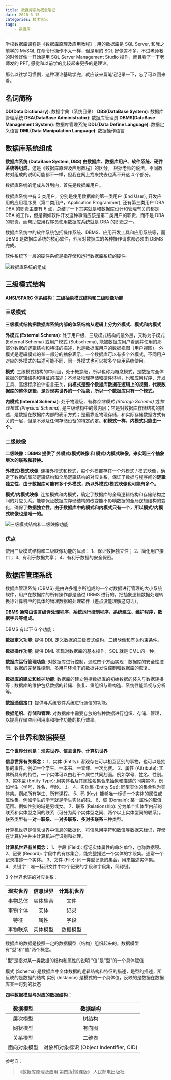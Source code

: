 ```yaml
---
title: 数据库系统概念笔记
date: 2020-3-15
categories: 技术笔记
tags:
    - 数据库
---
```


学校数据库课程是《数据库原理及应用教程》, 用的数据库是 SQL Server, 和我之前学的 MySQL 在命令行操作不太一样，但是用的 SQL 好像差不多，不过老师教的时候好像一开始是用 SQL Server Management Studio 操作，而且看了一下老师发的 PPT, 感觉和以前学的比较起来更多的是理论。

那么以往学习惯例，这种理论基础学完，就应该来篇笔记记录一下，忘了可以回来看。

<!--more-->

## 名词简称

**DD(Data Dictionary)**: 数据字典（系统目录）
**DBS(DataBase System)**: 数据库管理系统
**DBA(DataBase Administrator)**: 数据库管理员
**DBMS(DataBase Management System)**: 数据库管理系统
**DDL(Data Define Language)**: 数据定义语言
**DML(Data Manipulation Language)**: 数据操作语言

## 数据库系统组成

**数据库系统 (DataBase System, DBS) 由数据库、数据库用户、软件系统、硬件系统等组成**，这是《数据库原理及应用教程》的区分。
根据老师的说法，不同教材对组成的说明可能都不一样，但我在网上找来找去也离不开这 4 个部分。

数据库系统的组成从外到内，首先是数据库用户。

数据库系统中有 3 类用户，分别是使用数据库的第一类用户 (End User), 开发应用的应用程序员（第二类用户，Application Programmer), 还有第三类用户 DBA
DBA 的职责主要有 6 点，总结了一下其实就是和数据库设计和管理有关的都是 DBA 的工作，但是例如软件开发这种事情应该是第二类用户的职责，而不是 DBA 的职责，而帮助应用程序员使用数据库系统就是 DBA 的职责之一。

数据库系统中的软件系统包括操作系统、DBMS、应用开发工具和应用系统等，而 DBMS 是数据库系统的核心软件，外层对数据库的各种操作请求都必须由 DBMS 完成。

软件系统下一层的硬件系统是指存储和运行数据库系统的硬件。

![数据库系统的组成](/images/数据库笔记/数据库系统组成.png)

## 三级模式结构

**ANSI/SPARC 体系结构：三级抽象模式结构和二级映像功能**

### 三级模式

**三级模式结构把数据库系统内部的体系结构从逻辑上分为外模式、模式和内模式**

**外模式 (External Schema)**: 处于用户级、三级模式结构的最外层，又称为子模式 (External Schema) 或用户模式 (Subschema), 能被数据库用户看到并使用的那部分数据的逻辑结构和特征的描述，也是数据库用户的数据视图（用户视图）。外模式是逻辑模式的某一部分的抽象表示，一个数据库可以有多个外模式，不同用户对应的外模式的描述可能不同，同一外模式也可以被多个应用系统使用。

**模式**: 三级模式结构的中间层，处于概念级，所以也称为概念模式，是数据库全体数据的逻辑结构和特征的描述；不涉及物理存储和硬件环境，也和应用程序、开发工具、高级程序设计语言无关，**内模式是整个数据库数据在逻辑上的视图，代表数据库的整体逻辑，是对现实世界的一个抽象，所以一个数据库只有一个模式。**

**内模式 (Internal Schema)**: 处于物理级，有称*存储模式 (Storage Schema)* 或*物理模式 (Physical Schema)*, 是三级结构中的最内层；它是对数据库存储结构的描述，是数据在数据库内部的表示方式；是最靠近物理存储，和实际存储数据方式有关的一层，但是不涉及任何存储设备的特定约定。**和模式一样，内模式只能由一个。**

### 二级映像

**二级映像：DBMS 提供了 外模式/模式映像 和 模式/内模式映像，来实现三个抽象层次的联系和转换。**

**外模式/模式映像**: 连接外模式和模式，每个外模都存在一个外模式 / 模式映像，确定了数据的局部逻辑结构和全局逻辑结构的对应关系，保证了数据与程序间的**逻辑独立性**。**由于数据库可能有多个外模式，所以外模式/模式映像也可能有多个。**

**模式/内模式映像**: 连接模式和内模式，确定了数据库的全局逻辑结构和存储结构之间的对应关系。能够保证数据库存储结构的改变能不影响数据的全局逻辑结构的变化，确保了**数据独立性**。**由于数据库中的模式和内模式只有一个，所以模式/内模式映像也是唯一的。**

![三级模式结构和二级映像功能](/images/数据库笔记/三级模式和二级映像.png)

### 优点

使用三级模式结构和二级映像功能的优点：
1、保证数据独立性；
2、简化用户接口；
3、有利于数据共享；
4、有利于数据的安全保密。

## 数据库管理系统

数据库管理系统 (DBMS) 是由许多程序所组成的一个对数据进行管理的大小系统软件，用户在数据库的所有操作都是通过 DBMS 进行的。把抽象逻辑数据处理转换称计算机中的具体的物理数据的处理软件（差点没能理解这句话）。

**DBMS 通常由语言编译处理程序，系统运行控制程序，系统建立、维护程序，数据字典等组成。**

DBMS 有以下 6 个功能：

**数据定义功能**: 提供 DDL 定义数据的三级模式结构、二级映像和有关约束条件。

**数据操作功能**: 提供 DML 实现对数据库的基本操作，SQL 就是 DML 的一种。

**数据库运行管理功能**: 对数据库进行控制，通过四个方面实现：数据库的安全性控制、数据的完整性控制、多用户环境下的数据并发性控制和数据库的恢复。

**数据库的建立和维护功能**: 数据库的建立包括数据库的初始数据的装入与数据转换等；数据库的维护包括数据的转储、恢复、重组织与重构造、系统性能监视与分析等。

**数据通信接口**: 提供与系统软件系统进行通信的功能。

**数据组织、存储和管理**: 对数据库中需要存放的各种数据进行组织、存储、管理，以提高存储空间利用率和操作功能的执行效率。

## 三个世界和数据模型

**三个世界分别是：现实世界、信息世界、计算机世界**

**信息世界有关概念：**
1、实体 (Entity): 客观存在可以相互区别的事物，也可以是抽象的事件。例如一个学生、一本书、一堂课、一次比赛。
2、属性 (Attribute): 实体所具有的特性，一个实体可以由若干个属性共同刻画。例如学号、姓名、性别。
3、实体型 (Entity Type): 用实体名及其属性名集合来抽象和描述的同类实体。例如学生（学号，姓名，年龄。..)。
4、实体集 (Entity Set): 同型实体的集合称为实体集。例如所有学生、所有课程。
5、码 (Key): 能够唯一标识一个实体的属性或属性集。例如学生的学号就是学生实体的码。
6、域 (Domain): 某一属性的取值范围。例如性别的域是男或女。
7、联系 (Relationship): 分为单个实体型内部的联系和实体型之间的联系（可分为两个实体型之间、两个以上实体型间的联系）。
联系类型有**一对一联系、一对多联系、多对多联系**三种类型。

计算机世界是信息世界中信息的数据化，将信息用字符和数值等数据来标识，存储在计算机中并由计算机进行识别和处理。

**计算机世界有关概念：**
1、字段 (Field): 标记实体属性的命名单位，也称数据项。
2、记录 (Record): 字段中的有序集合，能完整描述一个实体的字段集。通常一个记录描述一个实体。
3、文件 (File): 同一类型记录的集合，用来描述实体集。
4、关键字：唯一标识文件中每个记录的字段和字段集，简称键。

3 个世界术语的对应关系：

| 现实世界 | 信息世界 | 计算机世界 |
| :----: | :----: | :----: |
| 事物总体 | 实体集合 | 文件 |
| 事物个体 | 实体 | 记录 |
| 特征 | 属性 | 字段 |
| 事物联系 | 实体模型 | 数据模型 |

数据库的数据是按照一定的数据模型（结构）组织起来的，数据模型有"型"和"值"两个概念。

"型"是指对某一类数据的结构和属性的说明
"值"是"型"的一个具体赋值

模式 (Schema) 是数据库中全体数据的逻辑结构和特征的描述，是型的描述，所反映的是数据的结构
实例 (Instance) 是模式的一个具体值，反映的是数据在数据库某一时刻的状态

**四种数据模型与对应的数据结构：**

| 数据模型 | 数据结构 |
| :----: | :----: |
| 层次模型 | 树结构 |
| 网状模型 | 有向图 |
| 关系模型 | 二维表 |
| 面向对象模型 | 对象和对象标识 (Object Indentifier, OID) |

参考自：
>《数据库原理及应用 第四版|微课版》 人民邮电出版社
